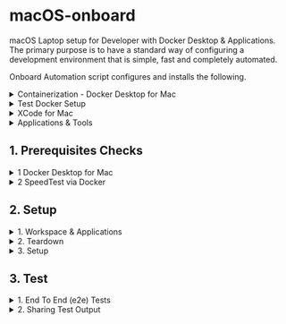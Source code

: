 # macOS-onboard

macOS Laptop setup for Developer with Docker Desktop & Applications. The primary purpose is to have a standard way of configuring a development environment that is simple, fast and completely automated.

Onboard Automation script configures and installs the following.

<details>
<summary>Containerization - Docker Desktop for Mac</summary>

- Containerization - [Docker Desktop for Mac](https://docs.docker.com/desktop/mac/install/)
   - Check macOS Version for Compatibility >=10.15
   - RAM Size > 4 GB
   - VirtualBox <= 4.3.30 must not be installed as it is not compatible with Docker Desktop
   - Download Docker Desktop Binary based on Chipset Type and install in headless mode 
    - If Chipset type is Apple Silicon, install Rosetta 2
    - Check buildkit is set to false for Apple Chip in ~/.docker/daemon.json
</details>

<details>
<summary>Test Docker Setup</summary>

- Run speed test 

</details>

<details>
<summary>XCode for Mac</summary>

- [Xcode Tools](https://developer.apple.com/xcode/)
</details>

<details>
<summary>Applications & Tools</summary>

1. Package Manager - [Homebrew](https://brew.sh/)

    - Nix Tools 
        - zsh
        - zsh-autosuggestions - Suggests commands as you type based on history and completions.
        - zsh-syntax-highlighting - Syntax highlighter for the Zsh shell
        - [coreutils](https://www.gnu.org/software/coreutils/) -  File, shell and text manipulation utilities 

    - Internet Tool
        - ca-certificates - [Digital Certificate](https://i.stack.imgur.com/mR9xE.png) issued by a certificate authority (CA), so SSL clients (such as wget, curl, httpie) can use it to verify the SSL certificates sign by this CA
        - wget - Retrieving files using HTTP, HTTPS, FTP and FTPS
        - curl - Transferring data with URLs
        - openssl - General-purpose cryptography for secure communication.
        - netcat - Networking utility which reads and writes data across networks 
        - [httpie](https://httpie.io/) - Command-line HTTP and API testing client 

    - Programming Languages 
        - [go](https://go.dev/)
        - [python@3.10](https://www.python.org/)
        - [node](https://nodejs.org/en/)

    - Programming Tools  
        - [gh](https://github.com/cli/cli) - GitHub on the command line
        - [jq](https://stedolan.github.io/jq/) - sed for JSON data
    - Terminal Productivity Tools
        - [asciinema](https://asciinema.org/) - Recording terminal sessions and sharing them on the web

1. Visual Studio Code [Extensions](https://code.visualstudio.com/docs/editor/extension-marketplace)
   - [ms-vscode-remote.remote-containers](https://marketplace.visualstudio.com/items?itemName=ms-vscode-remote.remote-containers) - [Developing inside a Container](https://code.visualstudio.com/docs/remote/containers)
   - [golang.go](https://marketplace.visualstudio.com/items?itemName=golang.Go)

</details>

## 1. Prerequisites Checks

<details>
<summary>1 Docker Desktop for Mac</summary>
In macOS Terminal Window, Run Prerequisites Checks for Docker Desktop Installation

```sh
./assist.sh pre-checks
```
</details>

<details>
<summary>2 SpeedTest via Docker</summary>
In macOS Terminal Window, Run Prerequisites Checks for Docker

```sh
./assist.sh speed-test
```
</details>

## 2. Setup

<details>
<summary>1. Workspace & Applications</summary>

In macOS Terminal Window, Run following commands for workspace setup

```sh
mkdir -p workspace
cd workspace
git clone https://github.com/rajasoun/mac-onboard
cd mac-onboard
```
</details>

<details>
<summary>2. Teardown </summary>
In macOS Terminal Window, Run following command to teardown the existing setup

```sh
./assist.sh teardown # Will remove all packages
```
</details>

<details>
<summary>3. Setup </summary>
In macOS Terminal Window, Run following commands for application installation 

```sh
./assist.sh setup 
```
</details>

## 3. Test
<details>
<summary>1. End To End (e2e) Tests  </summary>
In macOS Terminal Window, Run following commands for application installation 

```sh
./assist.sh test 
```
</details>

<details>
<summary>2. Sharing Test Output </summary>

Execute using `script` command and share the log.txt

```sh
script log.txt ./assist.sh teardown
script log.txt ./assist.sh setup
script log.txt ./assist.sh test
script log.txt ./assist.sh check
```
</details>
